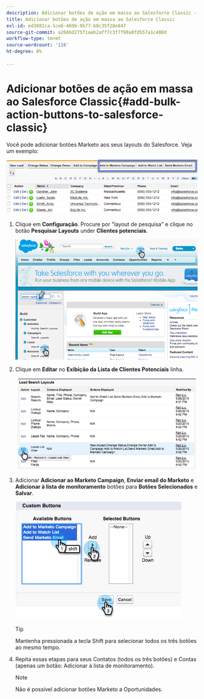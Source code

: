 ```yaml
---
description: Adicionar botões de ação em massa ao Salesforce Classic - Documentos do Marketo - Documentação do produto
title: Adicionar botões de ação em massa ao Salesforce Classic
exl-id: ed3881ca-1ce6-469b-9b77-b8c35f28e847
source-git-commit: a268bd275f1aeb2aff7c3f7f90a8fd557a1c408d
workflow-type: tm+mt
source-wordcount: '116'
ht-degree: 0%

---
```


# Adicionar botões de ação em massa ao Salesforce Classic{#add-bulk-action-buttons-to-salesforce-classic}

Você pode adicionar botões Marketo aos seus layouts do Salesforce. Veja um exemplo:

![](assets/add-bulk-action-buttons-to-salesforce-classic-1.png)

1. Clique em **Configuração**. Procure por &quot;layout de pesquisa&quot; e clique no botão **Pesquisar Layouts** under **Clientes potenciais**.

   ![](assets/add-bulk-action-buttons-to-salesforce-classic-2.png)

1. Clique em **Editar** no **Exibição da Lista de Clientes Potenciais** linha.

   ![](assets/add-bulk-action-buttons-to-salesforce-classic-3.png)

1. Adicionar **Adicionar ao Marketo Campaign**, **Enviar email do Marketo** e **Adicionar à lista de monitoramento** botões para **Botões Selecionados** e **Salvar**.

   ![](assets/add-bulk-action-buttons-to-salesforce-classic-4.png)

   >[!TIP]
   >
   >Mantenha pressionada a tecla Shift para selecionar todos os três botões ao mesmo tempo.

1. Repita essas etapas para seus Contatos (todos os três botões) e Contas (apenas um botão: Adicionar à lista de monitoramento).

   >[!NOTE]
   >
   >Não é possível adicionar botões Marketo a Oportunidades.
